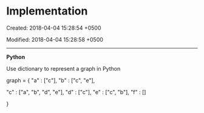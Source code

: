 # Implementation

Created: 2018-04-04 15:28:54 +0500

Modified: 2018-04-04 15:28:58 +0500

---

**Python**

Use dictionary to represent a graph in Python

graph = { "a" : ["c"],
"b" : ["c", "e"],

"c" : ["a", "b", "d", "e"],
"d" : ["c"],
"e" : ["c", "b"],
"f" : []

}